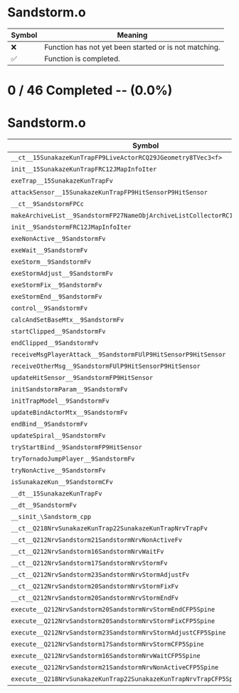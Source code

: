 # Sandstorm.o
| Symbol | Meaning 
| ------------- | ------------- 
| :x: | Function has not yet been started or is not matching. 
| :white_check_mark: | Function is completed. 


# 0 / 46 Completed -- (0.0%)
# Sandstorm.o
| Symbol | Decompiled? |
| ------------- | ------------- |
| `__ct__15SunakazeKunTrapFP9LiveActorRCQ29JGeometry8TVec3<f>` | :x: |
| `init__15SunakazeKunTrapFRC12JMapInfoIter` | :x: |
| `exeTrap__15SunakazeKunTrapFv` | :x: |
| `attackSensor__15SunakazeKunTrapFP9HitSensorP9HitSensor` | :x: |
| `__ct__9SandstormFPCc` | :x: |
| `makeArchiveList__9SandstormFP27NameObjArchiveListCollectorRC12JMapInfoIter` | :x: |
| `init__9SandstormFRC12JMapInfoIter` | :x: |
| `exeNonActive__9SandstormFv` | :x: |
| `exeWait__9SandstormFv` | :x: |
| `exeStorm__9SandstormFv` | :x: |
| `exeStormAdjust__9SandstormFv` | :x: |
| `exeStormFix__9SandstormFv` | :x: |
| `exeStormEnd__9SandstormFv` | :x: |
| `control__9SandstormFv` | :x: |
| `calcAndSetBaseMtx__9SandstormFv` | :x: |
| `startClipped__9SandstormFv` | :x: |
| `endClipped__9SandstormFv` | :x: |
| `receiveMsgPlayerAttack__9SandstormFUlP9HitSensorP9HitSensor` | :x: |
| `receiveOtherMsg__9SandstormFUlP9HitSensorP9HitSensor` | :x: |
| `updateHitSensor__9SandstormFP9HitSensor` | :x: |
| `initSandstormParam__9SandstormFv` | :x: |
| `initTrapModel__9SandstormFv` | :x: |
| `updateBindActorMtx__9SandstormFv` | :x: |
| `endBind__9SandstormFv` | :x: |
| `updateSpiral__9SandstormFv` | :x: |
| `tryStartBind__9SandstormFP9HitSensor` | :x: |
| `tryTornadoJumpPlayer__9SandstormFv` | :x: |
| `tryNonActive__9SandstormFv` | :x: |
| `isSunakazeKun__9SandstormCFv` | :x: |
| `__dt__15SunakazeKunTrapFv` | :x: |
| `__dt__9SandstormFv` | :x: |
| `__sinit_\Sandstorm_cpp` | :x: |
| `__ct__Q218NrvSunakazeKunTrap22SunakazeKunTrapNrvTrapFv` | :x: |
| `__ct__Q212NrvSandstorm21SandstormNrvNonActiveFv` | :x: |
| `__ct__Q212NrvSandstorm16SandstormNrvWaitFv` | :x: |
| `__ct__Q212NrvSandstorm17SandstormNrvStormFv` | :x: |
| `__ct__Q212NrvSandstorm23SandstormNrvStormAdjustFv` | :x: |
| `__ct__Q212NrvSandstorm20SandstormNrvStormFixFv` | :x: |
| `__ct__Q212NrvSandstorm20SandstormNrvStormEndFv` | :x: |
| `execute__Q212NrvSandstorm20SandstormNrvStormEndCFP5Spine` | :x: |
| `execute__Q212NrvSandstorm20SandstormNrvStormFixCFP5Spine` | :x: |
| `execute__Q212NrvSandstorm23SandstormNrvStormAdjustCFP5Spine` | :x: |
| `execute__Q212NrvSandstorm17SandstormNrvStormCFP5Spine` | :x: |
| `execute__Q212NrvSandstorm16SandstormNrvWaitCFP5Spine` | :x: |
| `execute__Q212NrvSandstorm21SandstormNrvNonActiveCFP5Spine` | :x: |
| `execute__Q218NrvSunakazeKunTrap22SunakazeKunTrapNrvTrapCFP5Spine` | :x: |
